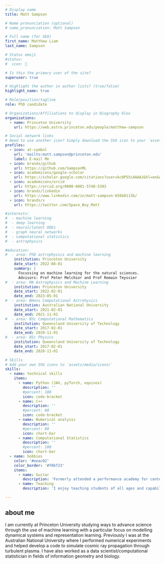```yaml
---
# Display name
title: Matt Sampson

# Name pronunciation (optional)
# name_pronunciation: Matt Sampson

# Full name (for SEO)
first_name: Matthew Liam
last_name: Sampson

# Status emoji
#status:
#  icon: 󰆧

# Is this the primary user of the site?
superuser: true

# Highlight the author in author lists? (true/false)
highlight_name: true

# Role/position/tagline
role: PhD candidate

# Organizations/Affiliations to display in Biography blox
organizations:
  - name: Princeton University
    url: https://web.astro.princeton.edu/people/matthew-sampson

# Social network links
# Need to use another icon? Simply download the SVG icon to your `assets/media/icons/` folder.
profiles:
  - icon: at-symbol
    url: 'mailto:matt.sampson@princeton.edu'
    label: E-mail Me
  - icon: brands/github
    url: https://github.com/SampsonML
  - icon: academicons/google-scholar
    url: https://scholar.google.com/citations?user=kc8P55cAAAAJ&hl=en&oi=sra
  - icon: academicons/orcid
    url: https://orcid.org/0000-0001-5748-5393
  - icon: brands/linkedin
    url: https://www.linkedin.com/in/matt-sampson-b56b8113b/
  - icon: brands/x
    url: https://twitter.com/Space_Boy_Matt

#interests:
#  - machine learning
#  - deep learning
#  - neural/latent ODEs
#  - graph neural networks
#  - computational statistics
#  - astrophysics

#education:
#  - area: PhD astrophysics and machine learning
    institution: Princeton University
    date_start: 2022-08-01
    summary: |
      Focussing on machine learning for the natural sciences.
      Advisors: Prof Peter Melchior and Prof Romain Teyssier
#  - area: MA Astrophysics and Machine Learning
    institution: Princeton University
    date_start: 2022-02-01
    date_end: 2023-05-01
#  - area: BHons Computational Astrohysics
    institution: Australian National University
    date_start: 2021-02-01
    date_end: 2021-11-01
#  - area: BSc Computational Mathematics
    institution: Queensland University of Technology
    date_start: 2017-02-01
    date_end: 2020-11-01
#  - area: BSc Physics
    institution: Queensland University of Technology
    date_start: 2017-02-01
    date_end: 2020-11-01

# Skills
# Add your own SVG icons to `assets/media/icons/`
skills:
  - name: technical skills
    items:
      - name: Python (JAX, pyTorch, equinox)
        description: ''
        #percent: 100
        icon: code-bracket
      - name: C++
        description: ''
        #percent: 80
        icon: code-bracket
      - name: Numerical analysis
        description: ''
        #percent: 80
        icon: chart-bar
      - name: Computational Statistics
        description: ''
        #percent: 100
        icon: chart-bar
  - name: hobbies
    color: '#eeac02'
    color_border: '#f0bf23'
    items:
      - name: Guitar
        description: 'Formerly attended a performance academy for contempory guitar, these days just play for fun'
      - name: Teaching
        description: 'I enjoy teaching students of all ages and capabilities about mathematics/physics/CS whether through the university or in my own time'

---
```


## about me

I am currently at Princeton University studying ways to advance science through the use of machine learning with a particular focus on modelling dynamical systems and representation learning. Previously I was at the Australian National University where I performed numerical experiments and helped develop a code to simulate cosmic ray propagation through turbulent plasma. I have also worked as a data scientist/computational statistician in fields of information geometry and biology.






















































